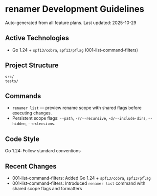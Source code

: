 # renamer Development Guidelines

Auto-generated from all feature plans. Last updated: 2025-10-29

## Active Technologies

- Go 1.24 + `spf13/cobra`, `spf13/pflag` (001-list-command-filters)

## Project Structure

```text
src/
tests/
```

## Commands

- `renamer list` — preview rename scope with shared flags before executing changes.
- Persistent scope flags: `--path`, `-r/--recursive`, `-d/--include-dirs`, `--hidden`, `--extensions`.

## Code Style

Go 1.24: Follow standard conventions

## Recent Changes

- 001-list-command-filters: Added Go 1.24 + `spf13/cobra`, `spf13/pflag`
- 001-list-command-filters: Introduced `renamer list` command with shared scope flags and formatters

<!-- MANUAL ADDITIONS START -->
<!-- MANUAL ADDITIONS END -->
